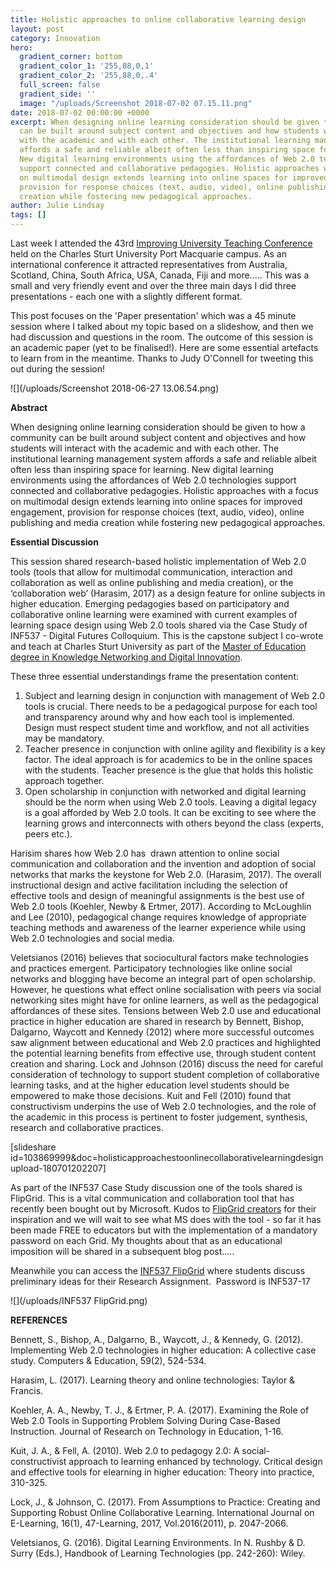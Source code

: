 ```yaml
---
title: Holistic approaches to online collaborative learning design
layout: post
category: Innovation
hero:
  gradient_corner: bottom
  gradient_color_1: '255,88,0,1'
  gradient_color_2: '255,88,0,.4'
  full_screen: false
  gradient_side: ''
  image: "/uploads/Screenshot 2018-07-02 07.15.11.png"
date: 2018-07-02 00:00:00 +0000
excerpt: When designing online learning consideration should be given to how a community
  can be built around subject content and objectives and how students will interact
  with the academic and with each other. The institutional learning management system
  affords a safe and reliable albeit often less than inspiring space for learning.
  New digital learning environments using the affordances of Web 2.0 technologies
  support connected and collaborative pedagogies. Holistic approaches with a focus
  on multimodal design extends learning into online spaces for improved engagement,
  provision for response choices (text, audio, video), online publishing and media
  creation while fostering new pedagogical approaches.
author: Julie Lindsay
tags: []
---
```

Last week I attended the 43rd [Improving University Teaching Conference](http://www.iutconference.com/)  held on the Charles Sturt University Port Macquarie campus. As an  international conference it attracted representatives from Australia,  Scotland, China, South Africa, USA, Canada, Fiji and more..... This was a  small and very friendly event and over the three main days I did three  presentations - each one with a slightly different format.

This  post focuses on the 'Paper presentation' which was a 45 minute session  where I talked about my topic based on a slideshow, and then we had  discussion and questions in the room. The outcome of this session is an  academic paper (yet to be finalised!). Here are some essential artefacts  to learn from in the meantime. Thanks to Judy O'Connell for tweeting  this out during the session!

![](/uploads/Screenshot 2018-06-27 13.06.54.png)

**Abstract**

 When  designing online learning consideration should be given to how a  community can be built around subject content and objectives and how  students will interact with the academic and with each other. The  institutional learning management system affords a safe and reliable  albeit often less than inspiring space for learning. New digital  learning environments using the affordances of Web 2.0 technologies  support connected and collaborative pedagogies. Holistic approaches with  a focus on multimodal design extends learning into online spaces for  improved engagement, provision for response choices (text, audio,  video), online publishing and media creation while fostering new  pedagogical approaches. 

**Essential Discussion**

This  session shared research-based holistic implementation of Web 2.0 tools  (tools that allow for multimodal communication, interaction and  collaboration as well as online publishing and media creation), or the  ‘collaboration web’ (Harasim, 2017) as a design feature for online  subjects in higher education. Emerging pedagogies based on participatory  and collaborative online learning were examined with current examples  of learning space design using Web 2.0 tools shared via the Case Study  of INF537 - Digital Futures Colloquium. This is the capstone subject I  co-wrote and teach at Charles Sturt University as part of the [Master of Education degree in Knowledge Networking and Digital Innovation](http://futurestudents.csu.edu.au/courses/teaching-education/master-education-knowledge-networks-digital-innovation).

These three essential understandings frame the presentation content:

1. Subject  and learning design in conjunction with management of Web 2.0 tools is  crucial. There needs to be a pedagogical purpose for each tool and  transparency around why and how each tool is implemented. Design must  respect student time and workflow, and not all activities may be  mandatory.
2. Teacher  presence in conjunction with online agility and flexibility is a key  factor. The ideal approach is for academics to be in the online spaces  with the students. Teacher presence is the glue that holds this holistic  approach together.
3. Open  scholarship in conjunction with networked and digital learning should  be the norm when using Web 2.0 tools. Leaving a digital legacy is a goal  afforded by Web 2.0 tools. It can be exciting to see where the learning  grows and interconnects with others beyond the class (experts, peers  etc.).

Harisim  shares how Web 2.0 has  drawn attention to online social communication  and collaboration and the invention and adoption of social networks that  marks the keystone for Web 2.0. (Harasim, 2017). The overall  instructional design and active facilitation including the selection of  effective tools and design of meaningful assignments is the best use of  Web 2.0 tools (Koehler, Newby & Ertmer, 2017). According to  McLoughlin and Lee (2010), pedagogical change requires knowledge of  appropriate teaching methods and awareness of the learner experience  while using Web 2.0 technologies and social media.

Veletsianos  (2016) believes that sociocultural factors make technologies and  practices emergent. Participatory technologies like online social  networks and blogging have become an integral part of open scholarship.  However, he questions what effect online socialisation with peers via  social networking sites might have for online learners, as well as the  pedagogical affordances of these sites. Tensions between Web 2.0 use and  educational practice in higher education are shared in research by  Bennett, Bishop, Dalgarno, Waycott and Kennedy (2012) where more  successful outcomes saw alignment between educational and Web 2.0  practices and highlighted the potential learning benefits from effective  use, through student content creation and sharing. Lock and Johnson  (2016) discuss the need for careful consideration of technology to  support student completion of collaborative learning tasks, and at the  higher education level students should be empowered to make those  decisions. Kuit and Fell (2010) found that constructivism underpins the  use of Web 2.0 technologies, and the role of the academic in this  process is pertinent to foster judgement, synthesis, research and  collaborative practices.

\[slideshare id=103869999&doc=holisticapproachestoonlinecollaborativelearningdesignupload-180701202207\]

As  part of the INF537 Case Study discussion one of the tools shared is  FlipGrid. This is a vital communication and collaboration tool that has  recently been bought out by Microsoft. Kudos to [FlipGrid creators](https://flipgrid.com/) for  their inspiration and we will wait to see what MS does with the tool -  so far it has been made FREE to educators but with the implementation of  a mandatory password on each Grid. My thoughts about that as an  educational imposition will be shared in a subsequent blog post.....

Meanwhile you can access the [INF537 FlipGrid](https://flipgrid.com/055e20) where students discuss preliminary ideas for their Research Assignment.  Password is INF537-17

![](/uploads/INF537 FlipGrid.png)

**REFERENCES** 

Bennett, S., Bishop, A., Dalgarno, B., Waycott, J., & Kennedy, G. (2012). Implementing Web 2.0 technologies in higher education: A collective case study. Computers & Education, 59(2), 524-534.

Harasim, L. (2017). Learning theory and online technologies: Taylor & Francis.

Koehler, A. A., Newby, T. J., & Ertmer, P. A. (2017). Examining the Role of Web 2.0 Tools in Supporting Problem Solving During Case-Based Instruction. Journal of Research on Technology in Education, 1-16.

Kuit, J. A., & Fell, A. (2010). Web 2.0 to pedagogy 2.0: A social-constructivist approach to learning enhanced by technology. Critical design and effective tools for elearning in higher education: Theory into practice, 310-325. 

Lock, J., & Johnson, C. (2017). From Assumptions to Practice: Creating and Supporting Robust Online Collaborative Learning. International Journal on E-Learning, 16(1), 47-Learning, 2017, Vol.2016(2011), p. 2047-2066.

Veletsianos, G. (2016). Digital Learning Environments. In N. Rushby & D. Surry (Eds.), Handbook of Learning Technologies (pp. 242-260): Wiley.